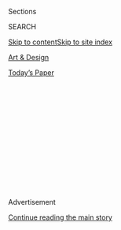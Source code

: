 <div id="app">

<div>

<div>

<div>

<div class="NYTAppHideMasthead css-1q2w90k e1suatyy0">

<div class="section css-ui9rw0 e1suatyy2">

<div class="css-eph4ug er09x8g0">

<div class="css-6n7j50">

</div>

<span class="css-1dv1kvn">Sections</span>

<div class="css-10488qs">

<span class="css-1dv1kvn">SEARCH</span>

</div>

[Skip to content](#site-content)[Skip to site index](#site-index)

</div>

<div id="masthead-section-label" class="css-1wr3we4 eaxe0e00">

[Art &
Design](https://www.nytimes3xbfgragh.onion/section/arts/design)

</div>

<div class="css-10698na e1huz5gh0">

</div>

</div>

<div id="masthead-bar-one" class="section hasLinks css-15hmgas e1csuq9d3">

<div class="css-uqyvli e1csuq9d0">

</div>

<div class="css-1uqjmks e1csuq9d1">

</div>

<div class="css-9e9ivx">

[](https://myaccount.nytimes3xbfgragh.onion/auth/login?response_type=cookie&client_id=vi)

</div>

<div class="css-1bvtpon e1csuq9d2">

[Today’s
Paper](https://www.nytimes3xbfgragh.onion/section/todayspaper)

</div>

</div>

</div>

</div>

<div data-aria-hidden="false">

<div id="site-content" data-role="main">

<div>

<div class="css-1aor85t" style="opacity:0.000000001;z-index:-1;visibility:hidden">

<div class="css-1hqnpie">

<div class="css-epjblv">

<span class="css-17xtcya">[Art &
Design](/section/arts/design)</span><span class="css-x15j1o">|</span><span class="css-fwqvlz">Oprah
Earned This Museum Show. And It’s a Potent
Spectacle.</span>

</div>

<div class="css-k008qs">

<div class="css-1iwv8en">

<span class="css-18z7m18"></span>

<div>

</div>

</div>

<span class="css-1n6z4y">https://nyti.ms/2IcPkrM</span>

<div class="css-1705lsu">

<div class="css-4xjgmj">

<div class="css-4skfbu" data-role="toolbar" data-aria-label="Social Media Share buttons, Save button, and Comments Panel with current comment count" data-testid="share-tools">

  - 
  - 
  - 
  - 
    
    <div class="css-6n7j50">
    
    </div>

  - 

</div>

</div>

</div>

</div>

</div>

</div>

<div id="NYT_TOP_BANNER_REGION" class="css-13pd83m">

</div>

<div id="top-wrapper" class="css-1sy8kpn">

<div id="top-slug" class="css-l9onyx">

Advertisement

</div>

[Continue reading the main
story](#after-top)

<div class="ad top-wrapper" style="text-align:center;height:100%;display:block;min-height:250px">

<div id="top" class="place-ad" data-position="top" data-size-key="top">

</div>

</div>

<div id="after-top">

</div>

</div>

<div id="sponsor-wrapper" class="css-1hyfx7x">

<div id="sponsor-slug" class="css-19vbshk">

Supported by

</div>

[Continue reading the main
story](#after-sponsor)

<div id="sponsor" class="ad sponsor-wrapper" style="text-align:center;height:100%;display:block">

</div>

<div id="after-sponsor">

</div>

</div>

Critic’s Notebook

<div class="css-1vkm6nb ehdk2mb0">

# Oprah Earned This Museum Show. And It’s a Potent Spectacle.

</div>

<div class="css-79elbk" data-testid="photoviewer-wrapper">

<div class="css-z3e15g" data-testid="photoviewer-wrapper-hidden">

</div>

<div class="css-1a48zt4 ehw59r15" data-testid="photoviewer-children">

![<span class="css-16f3y1r e13ogyst0" data-aria-hidden="true">Scenes
from a career: clockwise from top left, Oprah Winfrey greeting fans in
2010 in Sydney, Australia; in host mode with Nelson Mandela in 2000, a
Georgia resident in 1987, and Barack Obama in 2006; revealing her
post-diet body in 1988; and leaving audience members rapt in 2010 after
announcing their impending travel to
Australia.</span><span class="css-cnj6d5 e1z0qqy90" itemprop="copyrightHolder"><span class="css-1ly73wi e1tej78p0">Credit...</span><span><span>Harpo
Inc.</span></span></span>](https://static01.graylady3jvrrxbe.onion/images/2018/06/22/arts/22OPRAH-TOP/22OPRAH-TOP-articleLarge.jpg?quality=75&auto=webp&disable=upscale)

</div>

</div>

<div class="css-xt80pu e12qa4dv0">

<div class="css-18e8msd">

<div class="css-vp77d3 epjyd6m0">

<div class="css-1baulvz">

By [<span class="css-1baulvz last-byline" itemprop="name">Wesley
Morris</span>](http://www.nytimes3xbfgragh.onion/by/wesley-morris)

</div>

</div>

  - June 21,
    2018

  - 
    
    <div class="css-4xjgmj">
    
    <div class="css-d8bdto" data-role="toolbar" data-aria-label="Social Media Share buttons, Save button, and Comments Panel with current comment count" data-testid="share-tools">
    
      - 
      - 
      - 
      - 
        
        <div class="css-6n7j50">
        
        </div>
    
      - 
    
    </div>
    
    </div>

</div>

</div>

<div class="section meteredContent css-1r7ky0e" name="articleBody" itemprop="articleBody">

<div class="css-1fanzo5 StoryBodyCompanionColumn">

<div class="css-53u6y8">

WASHINGTON — Has any American spent more of her career flinging her arms
up in shock and elation than Oprah Winfrey? Maybe — *maybe —* certain
long-suffering and spoiled-rotten sports fans. But in 25 years of
hosting a daytime talk show five days a week, nine months out of 12,
often to gigantic ratings, Ms. Winfrey raised her arms a lot — over
makeovers and giveaways and celebrity surprises, like that time, in
2011, nearing the final broadcast of “The Oprah Winfrey Show,” when she
[turned around and saw Stevie
Wonder](https://www.youtube.com/watch?v=Le4eqSw6GMY), at a piano, rising
out of an arena floor. O.K., it was only one arm, but it went up with
the force of two. Her reaction was part “buzzer beater,” part “pageant
win.”

She and her thousands of hours of TV are now the subjects of a big,
fascinating exhibition at the Smithsonian’s National Museum of African
American History and Culture that captures what the show was, did and
has meant. And it includes that Stevie Wonder moment, in a short montage
focused on the show’s leap, in its final years, into lavish,
thrill-a-minute mega-production.

</div>

</div>

<div class="css-79elbk" data-testid="photoviewer-wrapper">

<div class="css-z3e15g" data-testid="photoviewer-wrapper-hidden">

</div>

<div class="css-1a48zt4 ehw59r15" data-testid="photoviewer-children">

![<span class="css-16f3y1r e13ogyst0" data-aria-hidden="true">An
installation view of “Watching Oprah: The Oprah Winfrey Show and
American Culture,” at the National Museum of African American History
and Culture in
Washington.</span><span class="css-cnj6d5 e1z0qqy90" itemprop="copyrightHolder"><span class="css-1ly73wi e1tej78p0">Credit...</span><span>Justin
T. Gellerson for The New York
Times</span></span>](https://static01.graylady3jvrrxbe.onion/images/2018/06/22/arts/22oprahlegacy3/merlin_139635567_2d98e491-48ea-46ef-bc06-daadc9283d8d-articleLarge.jpg?quality=75&auto=webp&disable=upscale)

</div>

</div>

<div class="css-1fanzo5 StoryBodyCompanionColumn">

<div class="css-53u6y8">

The installation — [“Watching Oprah: The Oprah Winfrey Show and American
Culture”](https://nmaahc.si.edu/explore/exhibitions/watchingoprah) — is
what can only be called *so* Smithsonian: a mouthwatering, heartwarming,
eye-opening, foot-aching conflation of biography, anthropology,
sociology, nostalgia, history and insight (about culture, race, gender,
technology, media, education, consumerism, economics, beauty, fashion
and the law) into a potent dioramic spectacle. You leave it with a
fuller understanding of Ms. Winfrey’s rare determination to matter to
everybody and in awe of how acutely she still does.

</div>

</div>

<div class="css-1fanzo5 StoryBodyCompanionColumn">

<div class="css-53u6y8">

That bit with Mr. Wonder lasts about 15 seconds in the montage. But it
sticks with you. For one thing, it exposes something endearingly normal
in a woman, who as a very famous TV host, could presumably have had Mr.
Wonder pop out of any floor anytime she wanted. For another, the women
in the audience (thousands of them, black and white; I didn’t spot a
single man) leap and shout and wail, with *their* arms in the air, in a
dozen different ways, from “Lotto win” to “praise Jesus.” They’re going
nuts for Mr. Wonder, obviously. But they might be more ecstatic about
the joy he’s bringing Ms. Winfrey. This isn’t a cult, exactly. It’s a
living, screaming symbiotic social network. Affirmation and intent
became muscular cornerstones of the “Oprah Winfrey” enterprise. When she
banged the “like” button, her vast constituency banged on it, too.

</div>

</div>

<div class="css-cfo9c3">

</div>

<div class="css-1fanzo5 StoryBodyCompanionColumn">

<div class="css-53u6y8">

The show’s been off the air for seven years, and we miss it: More than a
year before “Watching Oprah,” Chicago’s WBEZ released the podcast
“Making Oprah,” a delicious behind-the-scenes casserole that Jenn
White served with a fan’s appreciation and a critic’s forensic eye. And
Ms. Winfrey hasn’t disappeared at all. Since “Oprah” went off the air,
Winfrey has evolved into an even more instinctive screen actress, for
one thing. She’s [written
books](https://books.google.com/books/about/The_Wisdom_of_Sundays.html?id=0dw1DwAAQBAJ&printsec=frontcover&source=kp_read_button#v=onepage&q&f=false);
she’s vividly alive on Instagram, her cable network and wellness
podcast; and she [looked supremely
tickled](https://www.nytimes3xbfgragh.onion/slideshow/2018/05/19/style/the-royal-wedding/s/xxRoyal-Wedding-Arrive-slide-6NCY.html)
to be at Meghan Markle and Prince Harry’s wedding last month.

And yet, if America can’t actually *miss* Oprah Winfrey, it might miss
an *idea* of her. As “Oprah Winfrey Show” Oprah, a totem of humanity,
respect, largess and fun. As a figure of immense, almost assaultive
generosity, who could unleash, in us, bombastic yet utterly sincere
gratitude.

Maybe the chaos extremity of current events has made us wistful for the
moral authority of “Oprah Winfrey”: school massacres, police shootings
of unarmed black people, men chronically mistreating women, the
government’s separation of children from their migrant parents. Whenever
somebody pleads for a national conversation — about anything, really —
what they’re saying is, “Where the hell is Oprah?”

</div>

</div>

<div class="css-1fanzo5 StoryBodyCompanionColumn">

<div class="css-53u6y8">

Many a desperate “O”-shaped Bat signal has gone up in the last
half-dozen years, and in January, the country believed she was answering
it. That’s one way to interpret the thunderous response to her speech
[accepting<span class="css-8l6xbc evw5hdy0"> </span>the Cecil B. DeMille
Award](https://www.nytimes3xbfgragh.onion/2018/01/07/movies/oprah-winfrey-golden-globes-speech-transcript.html)
for lifetime achievement at the Golden Globes. *Oprah for President\!*
As oratory, the moment really was electrifying. She endorsed the
evening’s gender-equity platform, in part, by telling the story of
[Recy
Taylor](https://www.nytimes3xbfgragh.onion/2017/12/29/obituaries/recy-taylor-alabama-rape-victim-dead.html),
a black woman from Alabama whom white men repeatedly raped one night in
1944. She denounced the coarseness of our national moment by praising
the news media. Her pulpit gravitas would have brought down the house at
a political convention. But the speech wasn’t enough. People seemed
desperate to work themselves into [Oprah 2020
fever](https://www.nytimes3xbfgragh.onion/2018/01/08/movies/oprah-winfrey-lifetime-achievement-golden-globes.html).

</div>

</div>

<div class="css-cfo9c3">

</div>

<div class="css-1fanzo5 StoryBodyCompanionColumn">

<div class="css-53u6y8">

To the extent that “queen of daytime” is any kind of office, it’s one
Ms. Winfrey has never abused. She loves people, and she seems to
understand the intensity of people’s love for her. But people also love
power, and Ms. Winfrey’s display of it that night (and perhaps a New
York Post column [she
retweeted](http://ew.com/tv/2017/09/29/oprah-for-president-2020/))
sparked pandemonium for her to ride it into Washington. President Oprah
was fantasized about as an antidote to a caustic, whimsical president:
the woman with the extensive [“angel
network”](http://www.oprah.com/pressroom/about-oprahs-angel-network)
taking on a master Twitter troll, one television genius locking horns
with another.

But the Smithsonian show leaves you thinking that she’d probably expect
better fantasies from us. It makes you think she might be too good for
whatever a candidate would have to do or say in this political climate
to be elected president of anything.

**BEFORE YOU EXIT** “Watching Oprah,” you’ve scrutinized a case full of
childhood photos, diary entries, high school letters and [a signed copy
of Maya Angelou’s](https://www.youtube.com/watch?v=fx447ShQLeE) “I Know
Why the Caged Bird Sings.” You’ve soaked up the music, speeches, imagery
and writing in a room devoted to the musicians, actors, authors and
political movements that helped a young Oprah determine who she wanted
to be. You’ve checked out the amusingly arranged spot devoted to her
Oscar-losing performance in “The Color Purple” (she had her Oscar
luncheon biscuit bronzed, instead) and the space that enumerates her
early television-news work, including a three-minute montage of her in
Baltimore and Chicago in the 1970s and 1980s that is one of the most
charming pieces of editing you’re going to see. At some point, a young
Ms. Winfrey, in spandex, has to put her legs up for an aerobics-class
segment and jestingly complains, “Oh, you’re gonna love this
shot.”

</div>

</div>

<div class="css-79elbk" data-testid="photoviewer-wrapper">

<div class="css-z3e15g" data-testid="photoviewer-wrapper-hidden">

</div>

<div class="css-1a48zt4 ehw59r15" data-testid="photoviewer-children">

<div class="css-1xdhyk6 erfvjey0">

<span class="css-1ly73wi e1tej78p0">Image</span>

<div class="css-zjzyr8">

<div data-testid="lazyimage-container" style="height:257.77777777777777px">

</div>

</div>

</div>

<span class="css-16f3y1r e13ogyst0" data-aria-hidden="true">Ms.
Winfrey’s high school scrapbook, from around
1971.</span><span class="css-cnj6d5 e1z0qqy90" itemprop="copyrightHolder"><span class="css-1ly73wi e1tej78p0">Credit...</span><span>Harpo
Inc.</span></span>

</div>

</div>

<div class="css-79elbk" data-testid="photoviewer-wrapper">

<div class="css-z3e15g" data-testid="photoviewer-wrapper-hidden">

</div>

<div class="css-1a48zt4 ehw59r15" data-testid="photoviewer-children">

<div class="css-1xdhyk6 erfvjey0">

<span class="css-1ly73wi e1tej78p0">Image</span>

<div class="css-zjzyr8">

<div data-testid="lazyimage-container" style="height:305.46666666666664px">

</div>

</div>

</div>

<span class="css-16f3y1r e13ogyst0" data-aria-hidden="true">Ms. Winfrey
was the first black contestant to win the title of Miss Fire Prevention,
in 1971, at this Nashville pageant. She represented the local radio
station where she worked and told the judges she aspired to be a
television journalist like Barbara
Walters.</span><span class="css-cnj6d5 e1z0qqy90" itemprop="copyrightHolder"><span class="css-1ly73wi e1tej78p0">Credit...</span><span>Metropolitan
Government Archives of Nashville</span></span>

</div>

</div>

<div class="css-1fanzo5 StoryBodyCompanionColumn">

<div class="css-53u6y8">

You’ve walked through the replication of the short, declining hallway
Ms. Winfrey trod to get to the stage. It opens into the space devoted to
the show itself — a pair of armchairs on a platform in front of a big
monitor that plays a six-minute highlight reel. You’ve seen the large,
almost sentient, encased Sony TV camera and the signed guest books and a
copy of one of the show’s look books and some of Oprah’s actual outfits:
the black turtleneck and leather pants she put on for Tina Turner, the
gown from the DeMille speech, the legendary Calvins she wore the day she
unsheathed the slim new figure that would vaguely haunt the
show.

</div>

</div>

<div class="css-79elbk" data-testid="photoviewer-wrapper">

<div class="css-z3e15g" data-testid="photoviewer-wrapper-hidden">

</div>

<div class="css-1a48zt4 ehw59r15" data-testid="photoviewer-children">

<div class="css-1xdhyk6 erfvjey0">

<span class="css-1ly73wi e1tej78p0">Image</span>

<div class="css-zjzyr8">

<div data-testid="lazyimage-container" style="height:276.46666666666664px">

</div>

</div>

</div>

<span class="css-16f3y1r e13ogyst0" data-aria-hidden="true">A mock set
of “The Oprah Winfrey Show,” with a pair of armchairs in front of a
monitor that plays a highlight reel. To the right is a giant wall with
the titles and airdates of Ms. Winfrey’s 4,561
shows.</span><span class="css-cnj6d5 e1z0qqy90" itemprop="copyrightHolder"><span class="css-1ly73wi e1tej78p0">Credit...</span><span>Justin
T. Gellerson for The New York
Times</span></span>

</div>

</div>

<div class="css-79elbk" data-testid="photoviewer-wrapper">

<div class="css-z3e15g" data-testid="photoviewer-wrapper-hidden">

</div>

<div class="css-1a48zt4 ehw59r15" data-testid="photoviewer-children">

<div class="css-1xdhyk6 erfvjey0">

<span class="css-1ly73wi e1tej78p0">Image</span>

<div class="css-zjzyr8">

<div data-testid="lazyimage-container" style="height:276.46666666666664px">

</div>

</div>

</div>

<span class="css-16f3y1r e13ogyst0" data-aria-hidden="true">Two
microphones and the glass mug and metal straw used by Ms. Winfrey during
the final season of her
show.</span><span class="css-cnj6d5 e1z0qqy90" itemprop="copyrightHolder"><span class="css-1ly73wi e1tej78p0">Credit...</span><span>Justin
T. Gellerson for The New York Times</span></span>

</div>

</div>

<div class="css-1fanzo5 StoryBodyCompanionColumn">

<div class="css-53u6y8">

You’ve noticed the decades of hair styles and pivots in emotional
intent, from the loaded confrontations of what the exhibition reminds us
was once called “talk-back TV” to the “best self” era — basically, from
her inspiring the cage matches of Jerry Springer and Maury Povich to
featuring the real talk of Iyanla Vanzant, the gender decoding of John
Gray and the Richter-scale-registering impact of Oprah’s Book Club.
You’ve close-read the two blue cards of questions — printed and
handwritten, presumably by the host — for Ms. Winfrey’s first
conversation with Tom Cruise after his [excruciating pounce on her
sofa](https://www.youtube.com/watch?v=qQgXEkL3NV4). (“Do you have any
regrets about anything these last three
years?”)

</div>

</div>

<div class="css-79elbk" data-testid="photoviewer-wrapper">

<div class="css-z3e15g" data-testid="photoviewer-wrapper-hidden">

</div>

<div class="css-1a48zt4 ehw59r15" data-testid="photoviewer-children">

<div class="css-1xdhyk6 erfvjey0">

<span class="css-1ly73wi e1tej78p0">Image</span>

<div class="css-zjzyr8">

<div data-testid="lazyimage-container" style="height:702.4444444444445px">

</div>

</div>

</div>

<span class="css-16f3y1r e13ogyst0" data-aria-hidden="true">The Calvin
Klein jeans worn by Ms. Winfrey on the 1988 episode in which she
revealed a slim new figure. The jeans are among some of her actual
outfits on display in the
exhibition.</span><span class="css-cnj6d5 e1z0qqy90" itemprop="copyrightHolder"><span class="css-1ly73wi e1tej78p0">Credit...</span><span>Harpo
Inc</span></span>

</div>

</div>

<div class="css-1fanzo5 StoryBodyCompanionColumn">

<div class="css-53u6y8">

You’ve stood aghast before the giant wall printed, randomly, with every
single one of the show’s 4,561 titles and airdates. “What Do You Stand
For?” (4/24/00). “Tipper Gore on Depression” (6/22/99). “Wives Confess
They Are Gay” (10/2/06). “Men Who Can’t Be Intimate” (7/21/88). “Sexual
Abuse Ramifications” (4/14/88). “Jennifer Aniston and Beyoncé”
(11/13/2008). “How Safe Is Your Home When It’s Alone” (12/1/06).
“Cooking With Patti LaBelle” (7/2/99). “Donald J. Trump” (4/25/1988).
“Are You Normal? Take the Test\!” (12/1/2010). “What Is a Wigger?”
(9/9/93). “How to Use Your Life” (4/10/00). You’ve noticed that the wall
seems to reach to an absurdly illegible height. It could double as the
meanest vision test of all time.

</div>

</div>

<div class="css-1fanzo5 StoryBodyCompanionColumn">

<div class="css-53u6y8">

There’s a lot here. And you depart it all mystified by the absurd
contradictions that Ms. Winfrey’s achievements reveal about this
country. Here’s a black woman who grew up poor in the segregated South
and became the country’s first black female billionaire. Her prosperity
inspired others to prosper, yet “Watching Oprah” is situated not far
from the museum’s moral and scholastic centerpiece (“A People’s
Journey”), a devastating
[odyssey](https://www.nytimes3xbfgragh.onion/2016/09/22/arts/design/smithsonian-african-american-museum-review.html)
down into — and then up out of — the creation of the United States from
slavery, racism, revolution, innovation, hard work and good luck. She
doesn’t seem to know how she made it, but like a lot of successful
Americans, she appears to have moments when she can’t entirely believe
she
has.

</div>

</div>

<div class="css-79elbk" data-testid="photoviewer-wrapper">

<div class="css-z3e15g" data-testid="photoviewer-wrapper-hidden">

</div>

<div class="css-1a48zt4 ehw59r15" data-testid="photoviewer-children">

<div class="css-1xdhyk6 erfvjey0">

<span class="css-1ly73wi e1tej78p0">Image</span>

<div class="css-zjzyr8">

<div data-testid="lazyimage-container" style="height:265.5111111111111px">

</div>

</div>

</div>

<span class="css-16f3y1r e13ogyst0" data-aria-hidden="true">An
advertisement from Ms. Winfrey’s early days as an evening news anchor in
Nashville in the
mid-1970s.</span><span class="css-cnj6d5 e1z0qqy90" itemprop="copyrightHolder"><span class="css-1ly73wi e1tej78p0">Credit...</span><span>NewsChannel
5, Nashville, Tenn.</span></span>

</div>

</div>

<div class="css-1fanzo5 StoryBodyCompanionColumn">

<div class="css-53u6y8">

You wonder whether the show’s integrationist philosophy arises from its
host’s having been raised, reared and professionally trained in
Milwaukee, Mississippi, Tennessee and the broadcast environs of
Baltimore and Chicago. Just geographically, Ms. Winfrey is
intersectional. But it also explains something like the [trip the show
took](https://www.youtube.com/watch?v=WErjPmFulQ0) in 1987 to Forsyth
County, Ga., after it purged itself of nearly all its black residents.
She wanted to know what about black people so scared the white
residents, and she keeps having to remind the racists in her audience
that the woman interrogating them is also black.

Ms. Winfrey contributed more than $20 million to the sponsorship of the
museum. So there’s an urge to distrust the intent of an exhibition like
this, to say that she bought it. But her museum donation doesn’t seem at
all like vanity. It’s “how to use your life,” “what do you stand for”
money. Across from “A People’s Journey” sits the Oprah Winfrey Theater.
Maybe she paid for a piece of *that*. Anyway, our tax dollars are hard
at work here, too. So Ms. Winfrey just paid a little more than I did.

Nonetheless, “Watching Oprah,” in its uncompromised captioning, goes out
of its way to remind you about the chronic dissatisfaction, among some
black people, with the lack of attention to the crises of black America.
The show includes a 1986 letter from a black woman upset that Ms.
Winfrey didn’t call on her during a broadcast because she didn’t “look
like an ugly, fat, uneducated, frustrated black woman which is typical
of the majority of the women you allow to speak on your show.” If that
was ever true (suburban white women made up its biggest demographic), it
wasn’t that way for long.

</div>

</div>

<div class="css-1fanzo5 StoryBodyCompanionColumn">

<div class="css-53u6y8">

This might be the only show in television history to feature a ferocious
four-way argument among black women about being a Republican. You watch
a moment like that, in the exhibition’s “Talk-Back TV” montage, and you
remember the show’s deep roots as a roving dialogue, often through
national events, tragedies and disasters, with Ms. Winfrey holding the
microphone (several of which are on display). It was a show that, in
1992, devoted a handful of daring episodes to racism, including a couple
after the Los Angeles riots and one that featured a panel of American
Indians and a white audience actually *hearing* the panelists’ dismay.
Even when it was in the mud, “The Oprah Winfrey Show” was determined to
make so-called rednecks understand the problem with“redskins.”

**ONE PROBLEM WITH** being really good at your job is that people won’t
let you stop doing it. But you watch enough of these montages and
realize two things. First, “Watching Oprah” needs a lot more of “Oprah”
to watch, more clips, segments, whole episodes, something. Second, Oprah
didn’t do this work alone. She helped *us* do it. She was a platform.
She was Facebook. Forget the presidency. She was the facilitator in
chief.

The more she empowered us to speak, the better she got at knowing how
her emotional algorithm could supply us with books and feelings and
tools for betterment. And she took real risks to better understand this
country, too.

That Forsyth County episode might have been a stunt, but it’s more
audacious than Geraldo Rivera’s dragging millions of Americans into a
bloody brawl with skinheads the following year. “Watching Oprah” doesn’t
privilege any one episode over any other. So it’s hard, at first, to see
what *exactly* it is about the show that matters. But then you think
about that massive wall of episode titles and how it’s impossible to
take it all the way in. And that incomprehensible vastness seems
perfectly right, both for the enduring vitality of the show itself and
the woman at its center.

</div>

</div>

</div>

<div>

</div>

<div>

</div>

<div>

</div>

<div>

<div id="bottom-wrapper" class="css-1ede5it">

<div id="bottom-slug" class="css-l9onyx">

Advertisement

</div>

[Continue reading the main
story](#after-bottom)

<div id="bottom" class="ad bottom-wrapper" style="text-align:center;height:100%;display:block;min-height:90px">

</div>

<div id="after-bottom">

</div>

</div>

</div>

</div>

</div>

## Site Index

<div>

</div>

## Site Information Navigation

  - [© <span>2020</span> <span>The New York Times
    Company</span>](https://help.nytimes3xbfgragh.onion/hc/en-us/articles/115014792127-Copyright-notice)

<!-- end list -->

  - [NYTCo](https://www.nytco.com/)
  - [Contact
    Us](https://help.nytimes3xbfgragh.onion/hc/en-us/articles/115015385887-Contact-Us)
  - [Work with us](https://www.nytco.com/careers/)
  - [Advertise](https://nytmediakit.com/)
  - [T Brand Studio](http://www.tbrandstudio.com/)
  - [Your Ad
    Choices](https://www.nytimes3xbfgragh.onion/privacy/cookie-policy#how-do-i-manage-trackers)
  - [Privacy](https://www.nytimes3xbfgragh.onion/privacy)
  - [Terms of
    Service](https://help.nytimes3xbfgragh.onion/hc/en-us/articles/115014893428-Terms-of-service)
  - [Terms of
    Sale](https://help.nytimes3xbfgragh.onion/hc/en-us/articles/115014893968-Terms-of-sale)
  - [Site
    Map](https://spiderbites.nytimes3xbfgragh.onion)
  - [Help](https://help.nytimes3xbfgragh.onion/hc/en-us)
  - [Subscriptions](https://www.nytimes3xbfgragh.onion/subscription?campaignId=37WXW)

</div>

</div>

</div>

</div>
